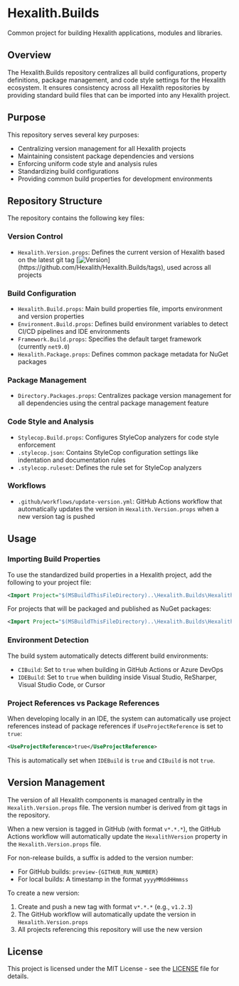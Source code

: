 # Hexalith.Builds

Common project for building Hexalith applications, modules and libraries.

## Overview

The Hexalith.Builds repository centralizes all build configurations, property definitions, package management, and code style settings for the Hexalith ecosystem. It ensures consistency across all Hexalith repositories by providing standard build files that can be imported into any Hexalith project.

## Purpose

This repository serves several key purposes:

- Centralizing version management for all Hexalith projects
- Maintaining consistent package dependencies and versions
- Enforcing uniform code style and analysis rules
- Standardizing build configurations
- Providing common build properties for development environments

## Repository Structure

The repository contains the following key files:

### Version Control

- `Hexalith.Version.props`: Defines the current version of Hexalith based on the latest git tag [![Version](https://img.shields.io/github/v/tag/Hexalith/Hexalith.Builds?filter=v*)](https://github.com/Hexalith/Hexalith.Builds/tags), used across all projects

### Build Configuration

- `Hexalith.Build.props`: Main build properties file, imports environment and version properties
- `Environment.Build.props`: Defines build environment variables to detect CI/CD pipelines and IDE environments
- `Framework.Build.props`: Specifies the default target framework (currently `net9.0`)
- `Hexalith.Package.props`: Defines common package metadata for NuGet packages

### Package Management

- `Directory.Packages.props`: Centralizes package version management for all dependencies using the central package management feature

### Code Style and Analysis

- `Stylecop.Build.props`: Configures StyleCop analyzers for code style enforcement
- `.stylecop.json`: Contains StyleCop configuration settings like indentation and documentation rules
- `.stylecop.ruleset`: Defines the rule set for StyleCop analyzers

### Workflows

- `.github/workflows/update-version.yml`: GitHub Actions workflow that automatically updates the version in `Hexalith.Version.props` when a new version tag is pushed

## Usage

### Importing Build Properties

To use the standardized build properties in a Hexalith project, add the following to your project file:

```xml
<Import Project="$(MSBuildThisFileDirectory)..\Hexalith.Builds\Hexalith.Build.props" />
```

For projects that will be packaged and published as NuGet packages:

```xml
<Import Project="$(MSBuildThisFileDirectory)..\Hexalith.Builds\Hexalith.Package.props" />
```

### Environment Detection

The build system automatically detects different build environments:

- `CIBuild`: Set to `true` when building in GitHub Actions or Azure DevOps
- `IDEBuild`: Set to `true` when building inside Visual Studio, ReSharper, Visual Studio Code, or Cursor

### Project References vs Package References

When developing locally in an IDE, the system can automatically use project references instead of package references if `UseProjectReference` is set to `true`:

```xml
<UseProjectReference>true</UseProjectReference>
```

This is automatically set when `IDEBuild` is `true` and `CIBuild` is not `true`.

## Version Management

The version of all Hexalith components is managed centrally in the `Hexalith.Version.props` file. The version number is derived from git tags in the repository.

When a new version is tagged in GitHub (with format `v*.*.*`), the GitHub Actions workflow will automatically update the `HexalithVersion` property in the `Hexalith.Version.props` file.

For non-release builds, a suffix is added to the version number:
- For GitHub builds: `preview-{GITHUB_RUN_NUMBER}`
- For local builds: A timestamp in the format `yyyyMMddHHmmss`

To create a new version:
1. Create and push a new tag with format `v*.*.*` (e.g., `v1.2.3`)
2. The GitHub workflow will automatically update the version in `Hexalith.Version.props`
3. All projects referencing this repository will use the new version

## License

This project is licensed under the MIT License - see the [LICENSE](LICENSE) file for details.
